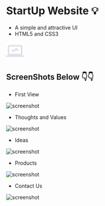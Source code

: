 # StartUp Website 💡
- A simple and attractive UI
- HTML5 and CSS3 

![screenshot](https://github.com/deathook007/cli-boilerplates/blob/master/Image%20-%20quick%20use/usage.png)
## ScreenShots Below 👇👇

- First View

![screenshot](https://github.com/deathook007/StartUp-website-html-css/blob/master/images/FrontPage.png)

- Thoughts and Values

![screenshot](https://github.com/deathook007/StartUp-website-html-css/blob/master/images/MyThoughts.png)

- Ideas

![screenshot](https://github.com/deathook007/StartUp-website-html-css/blob/master/images/OurIdeas.png)

- Products

![screenshot](https://github.com/deathook007/StartUp-website-html-css/blob/master/images/Products.png)

- Contact Us

![screenshot](https://github.com/deathook007/StartUp-website-html-css/blob/master/images/ContactUs.png)


